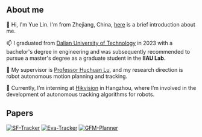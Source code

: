 ## About me

👋 Hi, I'm Yue Lin. I'm from Zhejiang, China, [here](https://yue-0.github.io) is a brief introduction about me.

📫 I graduated from [Dalian University of Technology](https://en.dlut.edu.cn) in 2023 with a bachelor's degree in engineering and was subsequently recommended to pursue a master's degree as a graduate student in the __IIAU Lab__. 

🌱 My supervisor is [Professor Huchuan Lu](https://scholar.google.com/citations?user=D3nE0agAAAAJ), and my research direction is robot autonomous motion planning and tracking.

🔭 Currently, I’m interning at [Hikvision](https://www.hikvision.com/en/) in Hangzhou, where I’m involved in the development of autonomous tracking algorithms for robots.

<!-- ## About my GitHub

![Most used languages](https://github-readme-stats.vercel.app/api/top-langs?username=Yue-0&exclude_repo=RMUA&card_width=350&layout=compact&langs_count=8&theme=transparent) ![GitHub stats](https://github-readme-stats.vercel.app/api?username=Yue-0&theme=transparent&hide_rank=false&rank_icon=github&include_all_commits=true&line_height=36&custom_title=My%20GitHub%20Stats&hide=contribs,prs) -->

## Papers

[![SF-Tracker](https://github-readme-stats.vercel.app/api/pin/?username=Yue-0&repo=SF-Tracker&theme=transparent)](https://github.com/Yue-0/SF-Tracker) [![Eva-Tracker](https://github-readme-stats.vercel.app/api/pin/?username=Yue-0&repo=Eva-Tracker&theme=transparent)](https://github.com/Yue-0/Eva-Tracker) [![GFM-Planner](https://github-readme-stats.vercel.app/api/pin/?username=Yue-0&repo=GFM-Planner&theme=transparent)](https://github.com/Yue-0/GFM-Planner)
